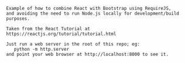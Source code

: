     Example of how to combine React with Bootstrap using RequireJS,
    and avoiding the need to run Node.js locally for development/build purposes.
    
    Taken from the React Tutorial at https://reactjs.org/tutorial/tutorial.html

    Just run a web server in the root of this repo; eg:
       python -m http.server
    and point your web browser at http://localhost:8000 to see it.

